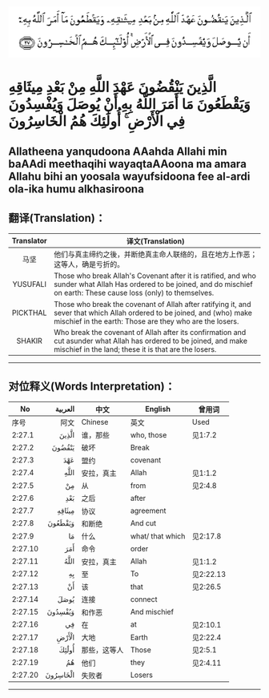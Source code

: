 ![002:027](images/002_027.gif)

#  الَّذِينَ يَنْقُضُونَ عَهْدَ اللَّهِ مِنْ بَعْدِ مِيثَاقِهِ وَيَقْطَعُونَ مَا أَمَرَ اللَّهُ بِهِ أَنْ يُوصَلَ وَيُفْسِدُونَ فِي الْأَرْضِ ۚ أُولَٰئِكَ هُمُ الْخَاسِرُونَ 

## Allatheena yanqudoona AAahda Allahi min baAAdi meethaqihi wayaqtaAAoona ma amara Allahu bihi an yoosala wayufsidoona fee al-ardi ola-ika humu alkhasiroona

## 翻译(Translation)：

| Translator | 译文(Translation)                                            |
|:----------:| ------------------------------------------------------------ |
| 马坚       | 他们与真主缔约之後，并断绝真主命人联络的，且在地方上作恶；这等人，确是亏折的。 |
| YUSUFALI   | Those who break Allah's Covenant after it is ratified, and who sunder what Allah Has ordered to be joined, and do mischief on earth: These cause loss (only) to themselves. |
| PICKTHAL   | Those who break the covenant of Allah after ratifying it, and sever that which Allah ordered to be joined, and (who) make mischief in the earth: Those are they who are the losers. |
| SHAKIR     | Who break the covenant of Allah after its confirmation and cut asunder what Allah has ordered to be joined, and make mischief in the land; these it is that are the losers. |

---

## 对位释义(Words Interpretation)：

| No      |  العربية | 中文         | English          | 曾用词    |
| ------- | -------: | ------------ | ---------------- | --------- |
| 序号    |     阿文 | Chinese      | 英文             | Used      |
| 2:27.1  |    الَّذِينَ | 谁，那些     | who, those       | 见1:7.2   |
| 2:27.2  |   يَنْقُضُونَ | 破坏         | Break            |           |
| 2:27.3  |      عَهْدَ | 盟约         | covenant         |           |
| 2:27.4  |     اللَّهِ | 安拉，真主   | Allah            | 见1:1.2   |
| 2:27.5  |       مِنْ | 从           | from             | 见2:4.8   |
| 2:27.6  |      بَعْدِ | 之后         | after            |           |
| 2:27.7  |   مِيثَاقِهِ | 协议         | agreement        |           |
| 2:27.8  |  وَيَقْطَعُونَ | 和断绝       | And cut          |           |
| 2:27.9  |       مَا | 什么         | what/ that which | 见2:17.8  |
| 2:27.10 |      أَمَرَ | 命令         | order            |           |
| 2:27.11 |     اللَّهُ | 安拉，真主   | Allah            | 见1:1.2   |
| 2:27.12 |       بِهِ | 至           | To               | 见2:22.13 |
| 2:27.13 |       أَنْ | 该           | that             | 见2:26.5  |
| 2:27.14 |     يُوصَلَ | 连接         | connect          |           |
| 2:27.15 |  وَيُفْسِدُونَ | 和作恶       | And mischief     |           |
| 2:27.16 |       فِي | 在           | at               | 见2:10.1  |
| 2:27.17 |    الْأَرْضِ | 大地         | Earth            | 见2:22.4  |
| 2:27.18 |    أُولَٰئِكَ | 那些，这等人 | Those            | 见2:5.1   |
| 2:27.19 |       هُمُ | 他们         | they             | 见2:4.11  |
| 2:27.20 | الْخَاسِرُونَ | 失败者       | Losers           |           |

---
